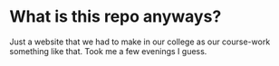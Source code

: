 # What is this repo anyways?

Just a website that we had to make in our college as our course-work something like that. Took me a few evenings I guess.
